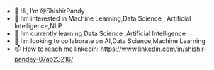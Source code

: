 - 👋 Hi, I’m @ShishirPandy
- 👀 I’m interested in Machine Learning,Data Science , Artificial Intelligence,NLP
- 🌱 I’m currently learning Data Science ,Artificial Intelligence
- 💞️ I’m looking to collaborate on AI,Data Science,Machine Learning
- 📫 How to reach me linkedin: https://www.linkedin.com/in/shishir-pandey-07ab23216/

<!---
ShishirPandy/ShishirPandy is a ✨ special ✨ repository because its `README.md` (this file) appears on your GitHub profile.
You can click the Preview link to take a look at your changes.
--->
